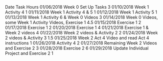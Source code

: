 Date	    Task	                                                Hours
01/06/2018	Week 0 Set Up Tasks	                                    3
01/10/2018	Week 1 Activity 4	                                    1
01/11/2018	Week 1 Activity 4 & 5	                                1
01/12/2018	Week 1 Activity 5	                                    1
01/13/2018	Week 1 Activity 6 & Week 0 Videos	                    3
01/14/2018	Week 0 Videos, some Week 1 Activity Videos, Exercise 1	4.5
01/15/2018	Exercise 1	                                            2
01/17/2018	Exercise 1	                                            2
01/20/2018	Exercise 1	                                            4
01/21/2018	Exercise 1 & Week 2 videos 	                            4
01/22/2018	Week 2 videos & Activity 2	                            2
01/24/2018	Week 2 videos & Activity 3	                            1.5
01/25/2018	Week 2 Act 4 Video and read Act 4 instructions	        1
01/26/2018	Activity 4	                                            2
01/27/2018  Remaining Week 2 Videos and Exercise 2                  3
01/28/2018  Exercise 2                                              6
01/29/2018  Update Individual Project and Exercise 2                1

